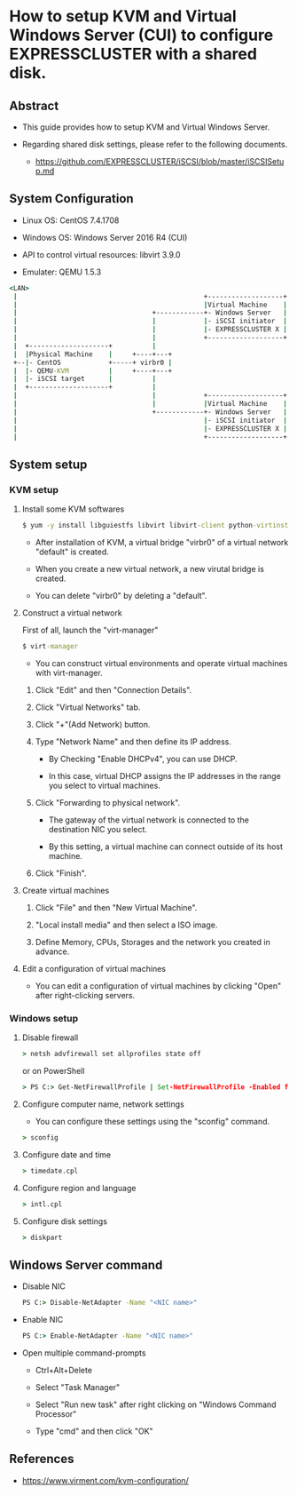# How to setup KVM and Virtual Windows Server (CUI) to configure EXPRESSCLUSTER with a shared disk.

## Abstract
- This guide provides how to setup KVM and Virtual Windows Server.

- Regarding shared disk settings, please refer to the following documents.

    - https://github.com/EXPRESSCLUSTER/iSCSI/blob/master/iSCSISetup.md


## System Configuration
- Linux OS: CentOS 7.4.1708
- Windows OS: Windows Server 2016 R4 (CUI)


- API to control virtual resources: libvirt 3.9.0
- Emulater: QEMU 1.5.3


```bat
<LAN>
 |                                               +-------------------+
 |                                               |Virtual Machine    |
 |                                  +------------+- Windows Server   |
 |                                  |            |- iSCSI initiator  |
 |                                  |            |- EXPRESSCLUSTER X |
 |                                  |            +-------------------+
 |  +--------------------+          |
 |  |Physical Machine    |     +----+---+
 +--|- CentOS            +-----+ virbr0 |
 |  |- QEMU-KVM          |     +----+---+
 |  |- iSCSI target      |          |
 |  +--------------------+          |
 |                                  |            +-------------------+
 |                                  |            |Virtual Machine    |
 |                                  +------------+- Windows Server   |
 |                                               |- iSCSI initiator  |
 |                                               |- EXPRESSCLUSTER X |
 |                                               +-------------------+
```


## System setup
### KVM setup
1. Install some KVM softwares

    ```bat
    $ yum -y install libguiestfs libvirt libvirt-client python-virtinst qemu-kvm virt-manager virt-top virt-viewer virt-who virt-install bridge-utils
    ```
    
    - After installation of KVM, a virtual bridge "virbr0" of a virtual network "default" is created.
    
    - When you create a new virtual network, a new virutal bridge is created.
    
    - You can delete "virbr0" by deleting a "default".
    
2. Construct a virtual network

    First of all, launch the "virt-manager"

    ```bat 
    $ virt-manager
    ```
    
    - You can construct virtual environments and operate virtual machines with virt-manager.
    
    1. Click "Edit" and then "Connection Details".
    
    2. Click "Virtual Networks" tab.
    
    3. Click "+"(Add Network) button.
    
    4. Type "Network Name" and then define its IP address.
        
        - By Checking "Enable DHCPv4", you can use DHCP.
        
        - In this case, virtual DHCP assigns the IP addresses in the range you select to virtual machines.
    
    5. Click "Forwarding to physical network".
    
        - The gateway of the virtual network is connected to the destination NIC you select.
        
        - By this setting, a virtual machine can connect outside of its host machine.
        
    6. Click "Finish".
    
3. Create virtual machines

    1. Click "File" and then "New Virtual Machine".

    2. "Local install media" and then select a ISO image.
    
    3. Define Memory, CPUs, Storages and the network you created in advance.
    
4. Edit a configuration of virtual machines

    - You can edit a configuration of virtual machines by clicking "Open" after right-clicking servers.
    
    
### Windows setup
1. Disable firewall

    ```bat
    > netsh advfirewall set allprofiles state off
    ```
    
    or on PowerShell
    
    ```bat
    > PS C:> Get-NetFirewallProfile | Set-NetFirewallProfile -Enabled false
    ```
    
2. Configure computer name, network settings
	
	- You can configure these settings using the "sconfig" command.
	
	```bat
	> sconfig
	```
	
3. Configure date and time

    ```bat
    > timedate.cpl
    ```
    
4. Configure region and language

    ```bat
    > intl.cpl
    ```

5. Configure disk settings

    ```bat
    > diskpart
    ```
    
    
## Windows Server command

- Disable NIC

    ```bat
    PS C:> Disable-NetAdapter -Name "<NIC name>"
    ```
    
- Enable NIC

    ```bat
    PS C:> Enable-NetAdapter -Name "<NIC name>"
    ```
    
- Open multiple command-prompts

    - Ctrl+Alt+Delete
    
    - Select "Task Manager"
    
    - Select "Run new task" after right clicking on "Windows Command Processor"
    
    - Type "cmd" and then click "OK"
    

## References

- https://www.virment.com/kvm-configuration/
